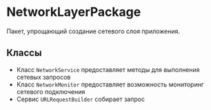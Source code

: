 # NetworkLayerPackage

Пакет, упрощающий создание сетевого слоя приложения.

## Классы

- Класс `NetworkService` предоставляет методы для выполнения сетевых запросов
- Класс `NetworkMonitor` предоставляет возможность мониторинг сетевого подключения
- Сервис `URLRequestBuilder` собирает запрос 
